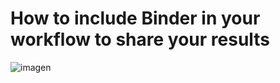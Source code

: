 # How to include Binder in your workflow to share your results

![imagen](https://user-images.githubusercontent.com/7033451/236635989-cd51dc70-5fe1-49fc-8c2d-0fc9ce94754f.png)
